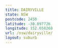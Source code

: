 ```yaml
---
title: DAIRYVILLE
state: NSW
postcode: 2450
latitude: -30.097726
longitude: 152.658268
url: /nsw/dairyville/
layout: suburb
---
```

